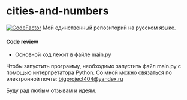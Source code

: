# cities-and-numbers
[![CodeFactor](https://www.codefactor.io/repository/github/bigproject404/cities-and-numbers/badge/main?s=08e6506c3d546fe906cab2d0e0484189b694a25d)](https://www.codefactor.io/repository/github/bigproject404/cities-and-numbers/overview/main)
Мой единственный репозиторий на русском языке.
#### Code review
 - Основной код лежит в файле main.py

Чтобы запустить программу, необходимо запустить файл main.py с помощью интерпретатора Python.
Со мной можно связаться по электронной почте: bigproject404@yandex.ru

Буду рад любым отзывам и идеям.
